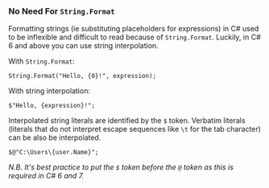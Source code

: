 ### No Need For `String.Format`

Formatting strings (ie substituting placeholders for expressions) in C# used to be inflexible and difficult to read because of `String.Format`. Luckily, in C# 6 and above you can use string interpolation.

With `String.Format`:

	String.Format("Hello, {0}!", expression);

With string interpolation:

	$"Hello, {expression}!";

Interpolated string literals are identified by the `$` token. Verbatim literals (literals that do not interpret escape sequences like `\t` for the tab character) can be also be interpolated.

	$@"C:\Users\{user.Name}";

*N.B. It's best practice to put the `$` token before the `@` token as this is required in C# 6 and 7.*